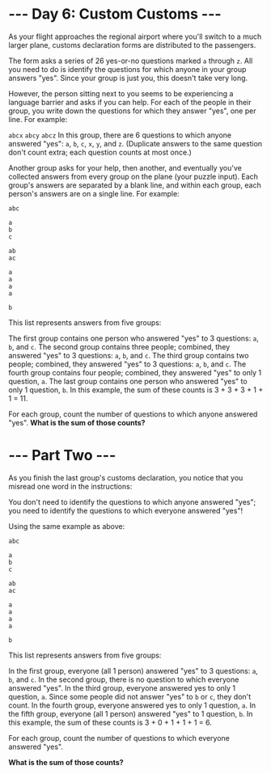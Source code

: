 # --- Day 6: Custom Customs ---
As your flight approaches the regional airport where you'll switch to a much larger plane, customs declaration forms are distributed to the passengers.

The form asks a series of 26 yes-or-no questions marked `a` through `z`. All you need to do is identify the questions for which anyone in your group answers "yes". Since your group is just you, this doesn't take very long.

However, the person sitting next to you seems to be experiencing a language barrier and asks if you can help. For each of the people in their group, you write down the questions for which they answer "yes", one per line. For example:

`abcx`
`abcy`
`abcz`
In this group, there are 6 questions to which anyone answered "yes": `a`, `b`, `c`, `x`, `y`, and `z`. (Duplicate answers to the same question don't count extra; each question counts at most once.)

Another group asks for your help, then another, and eventually you've collected answers from every group on the plane (your puzzle input). Each group's answers are separated by a blank line, and within each group, each person's answers are on a single line. For example:

```
abc

a
b
c

ab
ac

a
a
a
a

b
```

This list represents answers from five groups:

The first group contains one person who answered "yes" to 3 questions: `a`, `b`, and `c`.
The second group contains three people; combined, they answered "yes" to 3 questions: `a`, `b`, and `c`.
The third group contains two people; combined, they answered "yes" to 3 questions: `a`, `b`, and `c`.
The fourth group contains four people; combined, they answered "yes" to only 1 question, `a`.
The last group contains one person who answered "yes" to only 1 question, `b`.
In this example, the sum of these counts is 3 + 3 + 3 + 1 + 1 = 11.

For each group, count the number of questions to which anyone answered "yes".
**What is the sum of those counts?**

# --- Part Two ---
As you finish the last group's customs declaration, you notice that you misread one word in the instructions:

You don't need to identify the questions to which anyone answered "yes"; you need to identify the questions to which everyone answered "yes"!

Using the same example as above:

```
abc

a
b
c

ab
ac

a
a
a
a

b
```

This list represents answers from five groups:

In the first group, everyone (all 1 person) answered "yes" to 3 questions: `a`, `b`, and `c`.
In the second group, there is no question to which everyone answered "yes".
In the third group, everyone answered yes to only 1 question, `a`. Since some people did not answer "yes" to `b` or `c`, they don't count.
In the fourth group, everyone answered yes to only 1 question, `a`.
In the fifth group, everyone (all 1 person) answered "yes" to 1 question, `b`.
In this example, the sum of these counts is 3 + 0 + 1 + 1 + 1 = 6.

For each group, count the number of questions to which everyone answered "yes".

**What is the sum of those counts?**
